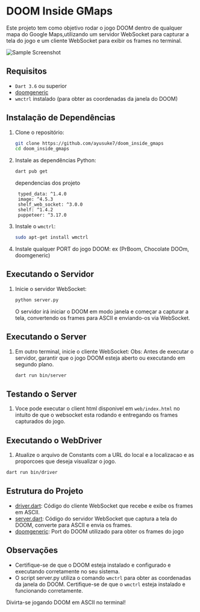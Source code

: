 # DOOM Inside GMaps

Este projeto tem como objetivo rodar o jogo DOOM dentro de qualquer mapa do Google Maps,utilizando um servidor WebSocket para capturar a tela do jogo e um cliente WebSocket para exibir os frames no terminal.

![Sample Screenshot](screens/sample.gif)

## Requisitos

- `Dart 3.6` ou superior
- [doomgeneric](https://github.com/ozkl/doomgeneric)
- `wmctrl` instalado (para obter as coordenadas da janela do DOOM)

## Instalação de Dependências

1. Clone o repositório:

   ```sh
   git clone https://github.com/ayusuke7/doom_inside_gmaps
   cd doom_inside_gmaps
   ```

2. Instale as dependências Python:

   ```sh
   dart pub get
   ```

   dependencias dos projeto

   ```
    typed_data: ^1.4.0
    image: ^4.5.3
    shelf_web_socket: ^3.0.0
    shelf: ^1.4.2
    puppeteer: ^3.17.0

   ```

3. Instale o `wmctrl`:

   ```sh
   sudo apt-get install wmctrl
   ```

4. Instale qualquer PORT do jogo DOOM: ex (PrBoom, Chocolate DOOm, doomgeneric)

## Executando o Servidor

1. Inicie o servidor WebSocket:

   ```sh
   python server.py
   ```

   O servidor irá iniciar o DOOM em modo janela e começar a capturar a tela, convertendo os frames para ASCII e enviando-os via WebSocket.

## Executando o Server

1. Em outro terminal, inicie o cliente WebSocket:
   Obs: Antes de executar o servidor, garantir que o jogo DOOM esteja aberto ou executando em segundo plano.

   ```sh
   dart run bin/server
   ```

## Testando o Server

1. Voce pode executar o client html disponivel em `web/index.html` no intuito de que o websocket esta rodando e entregando os frames capturados do jogo.

## Executando o WebDriver

1. Atualize o arquivo de Constants com a URL do local e a localizacao e as proporcoes que deseja visualizar o jogo.

```sh
dart run bin/driver
```

## Estrutura do Projeto

- [driver.dart](http://_vscodecontentref_/1): Código do cliente WebSocket que recebe e exibe os frames em ASCII.
- [server.dart](http://_vscodecontentref_/2): Código do servidor WebSocket que captura a tela do DOOM, converte para ASCII e envia os frames.
- [doomgeneric](https://github.com/ozkl/doomgeneric): Port do DOOM utilizado para obter os frames do jogo

## Observações

- Certifique-se de que o DOOM esteja instalado e configurado e executando corretamente no seu sistema.
- O script server.py utiliza o comando `wmctrl` para obter as coordenadas da janela do DOOM. Certifique-se de que o `wmctrl` esteja instalado e funcionando corretamente.

Divirta-se jogando DOOM em ASCII no terminal!
